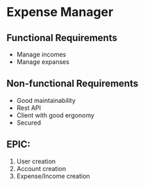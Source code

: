 # Expense Manager
## Functional Requirements
* Manage incomes
* Manage expanses
## Non-functional Requirements
* Good maintainability
* Rest API
* Client with good ergonomy
* Secured

## EPIC:
1. User creation
2. Account creation
3. Expense/Income creation




